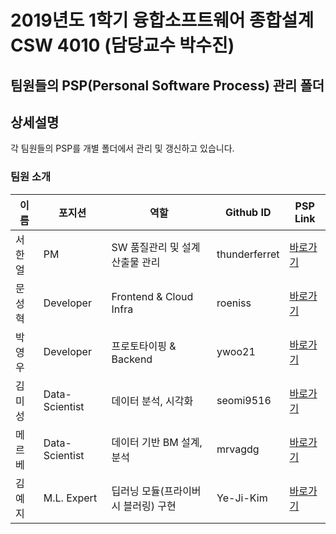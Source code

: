 # 2019년도 1학기 융합소프트웨어 종합설계 CSW 4010 (담당교수 박수진)

## 팀원들의 PSP(Personal Software Process) 관리 폴더

## 상세설명

각 팀원들의 PSP를 개별 폴더에서 관리 및 갱신하고 있습니다.

### 팀원 소개

| 이름   | 포지션         | 역할                                | Github ID     | PSP Link             |
| ------ | -------------- | ----------------------------------- | ------------- | -------------------- |
| 서한얼 | PM             | SW 품질관리 및 설계산출물 관리      | thunderferret | [바로가기](./서한얼) |
| 문성혁 | Developer      | Frontend & Cloud Infra              | roeniss       | [바로가기](./문성혁) |
| 박영우 | Developer      | 프로토타이핑 & Backend              | ywoo21        | [바로가기](./박영우) |
| 김미성 | Data-Scientist | 데이터 분석, 시각화                 | seomi9516     | [바로가기](./김미성) |
| 메르베 | Data-Scientist | 데이터 기반 BM 설계, 분석           | mrvagdg       | [바로가기](./메르베) |
| 김예지 | M.L. Expert    | 딥러닝 모듈(프라이버시 블러링) 구현 | Ye-Ji-Kim     | [바로가기](./김예지) |
